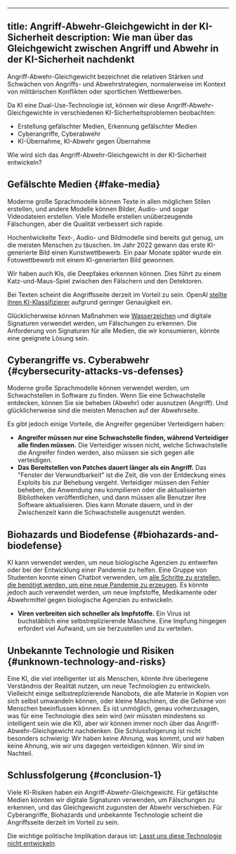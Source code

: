 

---
title: Angriff-Abwehr-Gleichgewicht in der KI-Sicherheit
description: Wie man über das Gleichgewicht zwischen Angriff und Abwehr in der KI-Sicherheit nachdenkt
---
Angriff-Abwehr-Gleichgewicht bezeichnet die relativen Stärken und Schwächen von Angriffs- und Abwehrstrategien, normalerweise im Kontext von militärischen Konflikten oder sportlichen Wettbewerben.

Da KI eine Dual-Use-Technologie ist, können wir diese Angriff-Abwehr-Gleichgewichte in verschiedenen KI-Sicherheitsproblemen beobachten:

- Erstellung gefälschter Medien, Erkennung gefälschter Medien
- Cyberangriffe, Cyberabwehr
- KI-Übernahme, KI-Abwehr gegen Übernahme

Wie wird sich das Angriff-Abwehr-Gleichgewicht in der KI-Sicherheit entwickeln?

## Gefälschte Medien {#fake-media}

Moderne große Sprachmodelle können Texte in allen möglichen Stilen erstellen, und andere Modelle können Bilder, Audio- und sogar Videodateien erstellen.
Viele Modelle erstellen unüberzeugende Fälschungen, aber die Qualität verbessert sich rapide.

Hochentwickelte Text-, Audio- und Bildmodelle sind bereits gut genug, um die meisten Menschen zu täuschen.
Im Jahr 2022 gewann das erste KI-generierte Bild einen Kunstwettbewerb.
Ein paar Monate später wurde ein Fotowettbewerb mit einem KI-generierten Bild gewonnen.

Wir haben auch KIs, die Deepfakes erkennen können.
Dies führt zu einem Katz-und-Maus-Spiel zwischen den Fälschern und den Detektoren.

Bei Texten scheint die Angriffsseite derzeit im Vorteil zu sein.
OpenAI [stellte ihren KI-Klassifizierer](https://news.ycombinator.com/item?id=36862850) aufgrund geringer Genauigkeit ein.

Glücklicherweise können Maßnahmen wie [Wasserzeichen](https://arxiv.org/abs/2303.07205) und digitale Signaturen verwendet werden, um Fälschungen zu erkennen.
Die Anforderung von Signaturen für alle Medien, die wir konsumieren, könnte eine geeignete Lösung sein.

## Cyberangriffe vs. Cyberabwehr {#cybersecurity-attacks-vs-defenses}

Moderne große Sprachmodelle können verwendet werden, um Schwachstellen in Software zu finden.
Wenn Sie eine Schwachstelle entdecken, können Sie sie beheben (Abwehr) oder ausnutzen (Angriff).
Und glücklicherweise sind die meisten Menschen auf der Abwehrseite.

Es gibt jedoch einige Vorteile, die Angreifer gegenüber Verteidigern haben:

- **Angreifer müssen nur eine Schwachstelle finden, während Verteidiger alle finden müssen.** Die Verteidiger wissen nicht, welche Schwachstelle die Angreifer finden werden, also müssen sie sich gegen alle verteidigen.
- **Das Bereitstellen von Patches dauert länger als ein Angriff.** Das "Fenster der Verwundbarkeit" ist die Zeit, die von der Entdeckung eines Exploits bis zur Behebung vergeht. Verteidiger müssen den Fehler beheben, die Anwendung neu kompilieren oder die aktualisierten Bibliotheken veröffentlichen, und dann müssen alle Benutzer ihre Software aktualisieren. Dies kann Monate dauern, und in der Zwischenzeit kann die Schwachstelle ausgenutzt werden.

## Biohazards und Biodefense {#biohazards-and-biodefense}

KI kann verwendet werden, um neue biologische Agenzien zu entwerfen oder bei der Entwicklung einer Pandemie zu helfen.
Eine Gruppe von Studenten konnte einen Chatbot verwenden, um [alle Schritte zu erstellen, die benötigt werden, um eine neue Pandemie zu erzeugen](https://arxiv.org/abs/2306.03809).
Es könnte jedoch auch verwendet werden, um neue Impfstoffe, Medikamente oder Abwehrmittel gegen biologische Agenzien zu entwickeln.

- **Viren verbreiten sich schneller als Impfstoffe.** Ein Virus ist buchstäblich eine selbstreplizierende Maschine. Eine Impfung hingegen erfordert viel Aufwand, um sie herzustellen und zu verteilen.

## Unbekannte Technologie und Risiken {#unknown-technology-and-risks}

Eine KI, die viel intelligenter ist als Menschen, könnte ihre überlegene Verständnis der Realität nutzen, um neue Technologien zu entwickeln.
Vielleicht einige selbstreplizierende Nanobots, die alle Materie in Kopien von sich selbst umwandeln können, oder kleine Maschinen, die die Gehirne von Menschen beeinflussen können.
Es ist unmöglich, genau vorherzusagen, was für eine Technologie dies sein wird (wir müssten mindestens so intelligent sein wie die KI), aber wir können immer noch über das Angriff-Abwehr-Gleichgewicht nachdenken.
Die Schlussfolgerung ist nicht besonders schwierig: Wir haben keine Ahnung, was kommt, und wir haben keine Ahnung, wie wir uns dagegen verteidigen können.
Wir sind im Nachteil.

## Schlussfolgerung {#conclusion-1}

Viele KI-Risiken haben ein Angriff-Abwehr-Gleichgewicht.
Für gefälschte Medien könnten wir digitale Signaturen verwenden, um Fälschungen zu erkennen, und das Gleichgewicht zugunsten der Abwehr verschieben.
Für Cyberangriffe, Biohazards und unbekannte Technologie scheint die Angriffsseite derzeit im Vorteil zu sein.

Die wichtige politische Implikation daraus ist: [Lasst uns diese Technologie nicht entwickeln](/proposal).